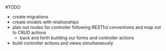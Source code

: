#TODO
* create migrations
* create models with relationships
* plan out routes for controller following RESTful conventions and map out to CRUD actions
  - back and forth building our forms and controller actions
* build controller actions and views simultaneously
